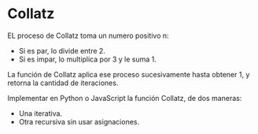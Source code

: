 # Collatz

EL proceso de Collatz toma un numero positivo n:

- Si es par, lo divide entre 2.
- Si es impar, lo multiplica por 3 y le suma 1.

La función de Collatz aplica ese proceso sucesivamente hasta obtener 1, y retorna la cantidad de iteraciones.

Implementar en Python o JavaScript la función Collatz, de dos maneras:

- Una iterativa.
- Otra recursiva sin usar asignaciones.